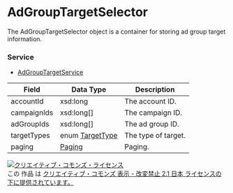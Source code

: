 # AdGroupTargetSelector
The AdGroupTargetSelector object is a container for storing ad group target information.
### Service
+ [AdGroupTargetService](../services/AdGroupTargetService.md)

| Field | Data Type | Description | 
|---|---|---|
| accountId| xsd:long| The account ID. |
| campaignIds| xsd:long[]| The campaign ID. |
| adGroupIds| xsd:long[]| The ad group ID. |
| targetTypes| enum <a href="../data/TargetType.md">TargetType</a>| The type of target. |
| paging| <a href="../data/Paging.md">Paging</a>| Paging. |
<a rel="license" href="http://creativecommons.org/licenses/by-nd/2.1/jp/"><img alt="クリエイティブ・コモンズ・ライセンス" style="border-width:0" src="https://i.creativecommons.org/l/by-nd/2.1/jp/88x31.png" /></a><br />この 作品 は <a rel="license" href="http://creativecommons.org/licenses/by-nd/2.1/jp/">クリエイティブ・コモンズ 表示 - 改変禁止 2.1 日本 ライセンスの下に提供されています。</a>
